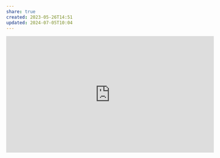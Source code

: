 ```yaml
---
share: true
created: 2023-05-26T14:51
updated: 2024-07-05T10:04
---
```

<iframe width="560" height="315" src="https://www.youtube.com/embed/9zVOz0VwAy0" title="YouTube video player" frameborder="0" allow="accelerometer; autoplay; clipboard-write; encrypted-media; gyroscope; picture-in-picture; web-share" allowfullscreen></iframe>

